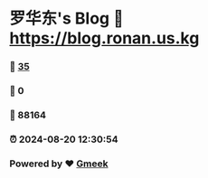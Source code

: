 # 罗华东's Blog :link: https://blog.ronan.us.kg 
### :page_facing_up: [35](https://blog.ronan.us.kg/tag.html) 
### :speech_balloon: 0 
### :hibiscus: 88164 
### :alarm_clock: 2024-08-20 12:30:54 
### Powered by :heart: [Gmeek](https://github.com/Meekdai/Gmeek)
